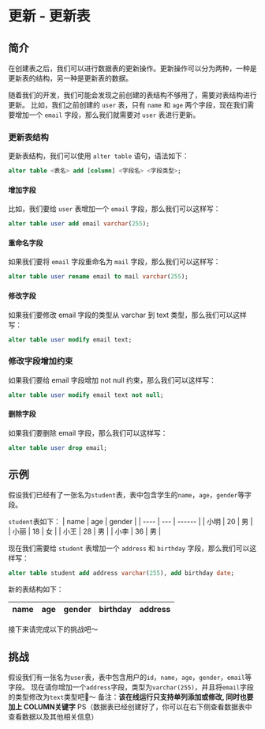 # 更新 - 更新表

## 简介

在创建表之后，我们可以进行数据表的更新操作。更新操作可以分为两种，一种是更新表的结构，另一种是更新表的数据。

随着我们的开发，我们可能会发现之前创建的表结构不够用了，需要对表结构进行更新。
比如，我们之前创建的 `user` 表，只有 `name` 和 `age` 两个字段，现在我们需要增加一个 `email` 字段，那么我们就需要对 `user` 表进行更新。

### 更新表结构

更新表结构，我们可以使用 `alter table` 语句，语法如下：

```sql
alter table <表名> add [column] <字段名> <字段类型>;
```

#### 增加字段

比如，我们要给 `user` 表增加一个 `email` 字段，那么我们可以这样写：

```sql
alter table user add email varchar(255);
```

#### 重命名字段

如果我们要将 `email` 字段重命名为 `mail` 字段，那么我们可以这样写：

```sql
alter table user rename email to mail varchar(255);
```

#### 修改字段

如果我们要修改 email 字段的类型从 varchar 到 text 类型，那么我们可以这样写：

```sql
alter table user modify email text;
```

### 修改字段增加约束

如果我们要给 email 字段增加 not null 约束，那么我们可以这样写：

```sql
alter table user modify email text not null;
```

#### 删除字段

如果我们要删除 email 字段，那么我们可以这样写：

```sql
alter table user drop email;
```

## 示例

假设我们已经有了一张名为`student`表，表中包含学生的`name`，`age`，`gender`等字段。

`student`表如下：
| name | age | gender |
| ---- | --- | ------ |
| 小明 | 20 | 男 |
| 小丽 | 18 | 女 |
| 小王 | 28 | 男 |
| 小李 | 36 | 男 |

现在我们需要给 `student` 表增加一个 `address` 和 `birthday` 字段，那么我们可以这样写：

```sql
alter table student add address varchar(255), add birthday date;
```

新的表结构如下：

| name | age | gender | birthday | address |
| ---- | --- | ------ | -------- | ------- |

接下来请完成以下的挑战吧～

## 挑战

假设我们有一张名为`user`表，表中包含用户的`id`，`name`，`age`，`gender`，`email`等字段。
现在请你增加一个`address`字段，类型为`varchar(255)`，并且将`email`字段的类型修改为`text`类型吧🌈～
备注：**该在线运行只支持单列添加或修改, 同时也要加上 COLUMN关键字**
PS（数据表已经创建好了，你可以在右下侧查看数据表中查看数据以及其他相关信息）
